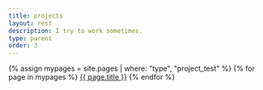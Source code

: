 ```yaml
---
title: projects
layout: rest
description: I try to work sometimes.
type: parent
order: 3
---
```


<div class="section main">
	<div class="container">
		{% assign mypages = site.pages | where: "type", "project_test" %}
		{% for page in mypages %}
		<a class="button" href="{{ page.url | relative_url }}">{{ page.title }}</a>
		{% endfor %}
	</div>
</div>

